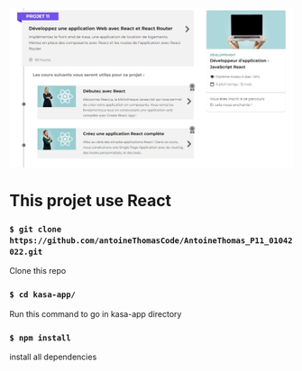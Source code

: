 ![P11](https://github.com/antoineThomasCode/AntoineThomas_P11_01042022/blob/main/P11-Kasa.jpg)

# This projet use React 

### `$ git clone https://github.com/antoineThomasCode/AntoineThomas_P11_01042022.git`

Clone this repo 

### `$ cd kasa-app/`

Run this command to go in kasa-app directory


### `$ npm install`

install all dependencies 








